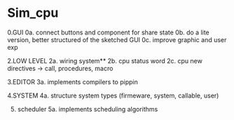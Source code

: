 # Sim_cpu

0.GUI
  0a. connect buttons and component for share state
  0b. do a lite version, better structured of the sketched GUI
  0c. improve graphic and user exp

2.LOW LEVEL
  2a. wiring system**
  2b. cpu status word
  2c. cpu new directives -> call, procedures, macro
  
3.EDITOR
  3a. implements compilers <lenguage> to pippin
  
4.SYSTEM
  4a. structure system types (firmeware, system, callable, user)
  
5. scheduler
  5a. implements scheduling algorithms
  
